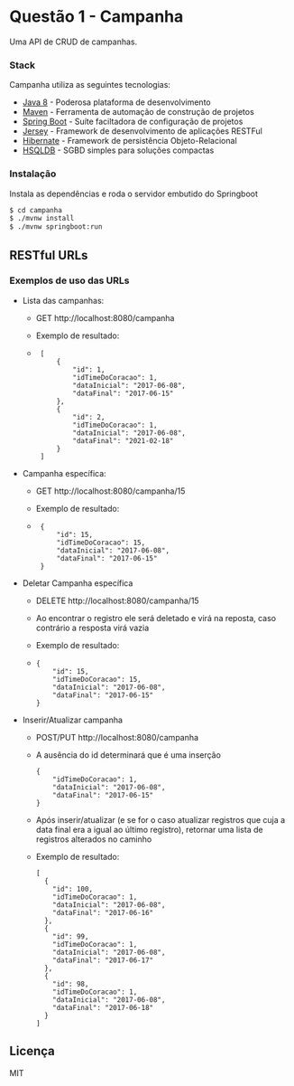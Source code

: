 # Questão 1 - Campanha

Uma API de CRUD de campanhas.

### Stack

Campanha utiliza as seguintes tecnologias:

* [Java 8] - Poderosa plataforma de desenvolvimento
* [Maven] - Ferramenta de automação de construção de projetos
* [Spring Boot] - Suíte faciltadora de configuração de projetos
* [Jersey] - Framework de desenvolvimento de aplicações RESTFul
* [Hibernate] - Framework de persistência Objeto-Relacional
* [HSQLDB] - SGBD simples para soluções compactas

### Instalação

Instala as dependências e roda o servidor embutido do Springboot

```sh
$ cd campanha
$ ./mvnw install
$ ./mvnw springboot:run
```

## RESTful URLs

### Exemplos de uso das URLs

* Lista das campanhas:
    * GET http://localhost:8080/campanha
    
    * Exemplo de resultado:
    *  ```
        [
            {	
                "id": 1,
            	"idTimeDoCoracao": 1,
            	"dataInicial": "2017-06-08", 
            	"dataFinal": "2017-06-15"
            },
            {
                "id": 2,
                "idTimeDoCoracao": 1,
                "dataInicial": "2017-06-08",
                "dataFinal": "2021-02-18"
            }
        ]
        ```
* Campanha específica:
    * GET http://localhost:8080/campanha/15
    
    * Exemplo de resultado:
    *  ```
        {	
            "id": 15,
        	"idTimeDoCoracao": 15,
        	"dataInicial": "2017-06-08", 
        	"dataFinal": "2017-06-15"
        }
        ```
* Deletar Campanha específica
    * DELETE http://localhost:8080/campanha/15
    
    * Ao encontrar o registro ele será deletado e virá na reposta, caso contrário a resposta virá vazia
    
    * Exemplo de resultado:
     *  ```
        {	
            "id": 15,
        	"idTimeDoCoracao": 15,
        	"dataInicial": "2017-06-08", 
        	"dataFinal": "2017-06-15"
        }
        ```  
* Inserir/Atualizar campanha
    * POST/PUT http://localhost:8080/campanha
    * A ausência do id determinará que é uma inserção
        ```
        {	
        	"idTimeDoCoracao": 1,
        	"dataInicial": "2017-06-08", 
        	"dataFinal": "2017-06-15"
        }
        ```
    * Após inserir/atualizar (e se for o caso atualizar registros que cuja a data final era a igual ao último registro), retornar uma lista de registros alterados no caminho
    
    * Exemplo de resultado:
        ```
        [
          {
            "id": 100,
            "idTimeDoCoracao": 1,
            "dataInicial": "2017-06-08",
            "dataFinal": "2017-06-16"
          },
          {
            "id": 99,
            "idTimeDoCoracao": 1,
            "dataInicial": "2017-06-08",
            "dataFinal": "2017-06-17"
          },
          {
            "id": 98,
            "idTimeDoCoracao": 1,
            "dataInicial": "2017-06-08",
            "dataFinal": "2017-06-18"
          }
        ]
        ```

Licença
----

MIT

   [Java 8]: <https://www.java.com/>
   [Maven]: <https://maven.apache.org/>
   [Spring Boot]: <https://projects.spring.io/spring-boot/>
   [Jersey]: <https://jersey.github.io/>
   [Hibernate]: <http://hibernate.org/>
   [HSQLDB]: <http://hsqldb.org/>
   
